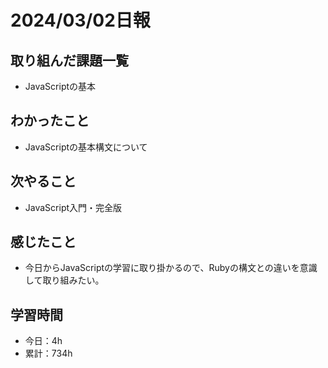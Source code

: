 # 2024/03/02日報
## 取り組んだ課題一覧
- JavaScriptの基本

## わかったこと
- JavaScriptの基本構文について
 
## 次やること
- JavaScript入門・完全版

## 感じたこと
- 今日からJavaScriptの学習に取り掛かるので、Rubyの構文との違いを意識して取り組みたい。

## 学習時間
- 今日：4h
- 累計：734h
